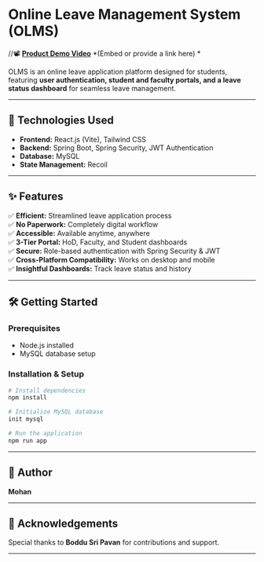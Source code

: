 # Online Leave Management System (OLMS)

//📽 **[Product Demo Video](#https://drive.google.com/file/d/17T9Ow1sjP7058_nmMdNgIK7YNv9RhdYI/view?usp=drive_link)** *(Embed or provide a link here) *

OLMS is an online leave application platform designed for students, featuring **user authentication, student and faculty portals, and a leave status dashboard** for seamless leave management.

---

## **🚀 Technologies Used**  
- **Frontend:** React.js (Vite), Tailwind CSS  
- **Backend:** Spring Boot, Spring Security, JWT Authentication  
- **Database:** MySQL  
- **State Management:** Recoil  

---

## **✨ Features**  
✅ **Efficient:** Streamlined leave application process  
✅ **No Paperwork:** Completely digital workflow  
✅ **Accessible:** Available anytime, anywhere  
✅ **3-Tier Portal:** HoD, Faculty, and Student dashboards  
✅ **Secure:** Role-based authentication with Spring Security & JWT  
✅ **Cross-Platform Compatibility:** Works on desktop and mobile  
✅ **Insightful Dashboards:** Track leave status and history  

---

## **🛠 Getting Started**  

### **Prerequisites**  
- Node.js installed  
- MySQL database setup  

### **Installation & Setup**  
```bash
# Install dependencies
npm install  

# Initialize MySQL database
init mysql  

# Run the application
npm run app
```

---

## **👤 Author**  
**Mohan**  

---

## **🙏 Acknowledgements**  
Special thanks to **Boddu Sri Pavan** for contributions and support.  

---

